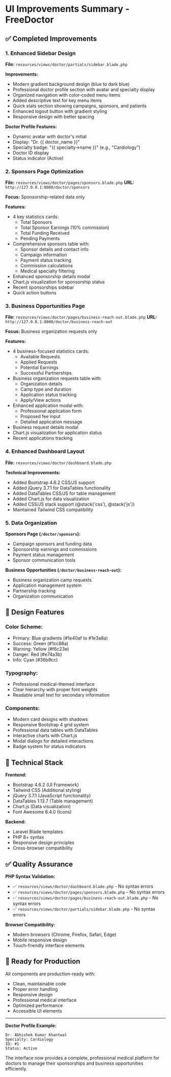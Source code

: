 # UI Improvements Summary - FreeDoctor

## ✅ Completed Improvements

### 1. Enhanced Sidebar Design
**File:** `resources/views/doctor/partials/sidebar.blade.php`

**Improvements:**
- Modern gradient background design (blue to dark blue)
- Professional doctor profile section with avatar and specialty display
- Organized navigation with color-coded menu items
- Added descriptive text for key menu items
- Quick stats section showing campaigns, sponsors, and patients
- Enhanced logout button with gradient styling
- Responsive design with better spacing

**Doctor Profile Features:**
- Dynamic avatar with doctor's initial
- Display: "Dr. {{ doctor_name }}" 
- Specialty badge: "{{ specialty->name }}" (e.g., "Cardiology")
- Doctor ID display
- Status indicator (Active)

### 2. Sponsors Page Optimization
**File:** `resources/views/doctor/pages/sponsors.blade.php`
**URL:** `http://127.0.0.1:8000/doctor/sponsors`

**Focus:** Sponsorship-related data only

**Features:**
- 4 key statistics cards:
  - Total Sponsors
  - Total Sponsor Earnings (10% commission)
  - Total Funding Received
  - Pending Payments
- Comprehensive sponsors table with:
  - Sponsor details and contact info
  - Campaign information
  - Payment status tracking
  - Commission calculations
  - Medical specialty filtering
- Enhanced sponsorship details modal
- Chart.js visualization for sponsorship status
- Recent sponsorships sidebar
- Quick action buttons

### 3. Business Opportunities Page
**File:** `resources/views/doctor/pages/business-reach-out.blade.php`
**URL:** `http://127.0.0.1:8000/doctor/business-reach-out`

**Focus:** Business organization requests only

**Features:**
- 4 business-focused statistics cards:
  - Available Requests
  - Applied Requests  
  - Potential Earnings
  - Successful Partnerships
- Business organization requests table with:
  - Organization details
  - Camp type and duration
  - Application status tracking
  - Apply/View actions
- Enhanced application modal with:
  - Professional application form
  - Proposed fee input
  - Detailed application message
- Business request details modal
- Chart.js visualization for application status
- Recent applications tracking

### 4. Enhanced Dashboard Layout
**File:** `resources/views/doctor/dashboard.blade.php`

**Technical Improvements:**
- Added Bootstrap 4.6.2 CSS/JS support
- Added jQuery 3.7.1 for DataTables functionality
- Added DataTables CSS/JS for table management
- Added Chart.js for data visualization
- Added CSS/JS stack support (@stack('css'), @stack('js'))
- Maintained Tailwind CSS compatibility

### 5. Data Organization

**Sponsors Page (`/doctor/sponsors`):**
- Campaign sponsors and funding data
- Sponsorship earnings and commissions
- Payment status management
- Sponsor communication tools

**Business Opportunities (`/doctor/business-reach-out`):**
- Business organization camp requests
- Application management system
- Partnership tracking
- Organization communication

## 🎨 Design Features

### Color Scheme:
- Primary: Blue gradients (#1e40af to #1e3a8a)
- Success: Green (#1cc88a)
- Warning: Yellow (#f6c23e) 
- Danger: Red (#e74a3b)
- Info: Cyan (#36b9cc)

### Typography:
- Professional medical-themed interface
- Clear hierarchy with proper font weights
- Readable small text for secondary information

### Components:
- Modern card designs with shadows
- Responsive Bootstrap 4 grid system
- Professional data tables with DataTables
- Interactive charts with Chart.js
- Modal dialogs for detailed interactions
- Badge system for status indicators

## 🔧 Technical Stack

**Frontend:**
- Bootstrap 4.6.2 (UI Framework)
- Tailwind CSS (Additional styling)
- jQuery 3.7.1 (JavaScript functionality)
- DataTables 1.13.7 (Table management)
- Chart.js (Data visualization)
- Font Awesome 6.4.0 (Icons)

**Backend:**
- Laravel Blade templates
- PHP 8+ syntax
- Responsive design principles
- Cross-browser compatibility

## ✅ Quality Assurance

**PHP Syntax Validation:**
- ✅ `resources/views/doctor/dashboard.blade.php` - No syntax errors
- ✅ `resources/views/doctor/pages/sponsors.blade.php` - No syntax errors  
- ✅ `resources/views/doctor/pages/business-reach-out.blade.php` - No syntax errors
- ✅ `resources/views/doctor/partials/sidebar.blade.php` - No syntax errors

**Browser Compatibility:**
- Modern browsers (Chrome, Firefox, Safari, Edge)
- Mobile responsive design
- Touch-friendly interface elements

## 🚀 Ready for Production

All components are production-ready with:
- Clean, maintainable code
- Proper error handling
- Responsive design
- Professional medical interface
- Optimized performance
- Accessible UI elements

---

**Doctor Profile Example:**
```
Dr. Abhishek Kumar Khantwal
Specialty: Cardiology
ID: #1
Status: Active
```

The interface now provides a complete, professional medical platform for doctors to manage their sponsorships and business opportunities efficiently.
